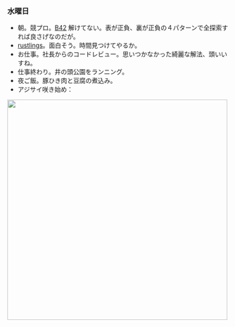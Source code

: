 ### 水曜日

* 朝。競プロ。[B42](https://atcoder.jp/contests/tessoku-book/tasks/tessoku_book_do) 解けてない。表が正負、裏が正負の４パターンで全探索すれば良さげなのだが。
* [rustlings](https://github.com/rust-lang/rustlings)。面白そう。時間見つけてやるか。
* お仕事。社長からのコードレビュー。思いつかなかった綺麗な解法、頭いいすね。
* 仕事終わり。井の頭公園をランニング。
* 夜ご飯。豚ひき肉と豆腐の煮込み。
* アジサイ咲き始め：

<img src="https://i.imgur.com/kyFALuO.jpg" width="500">
